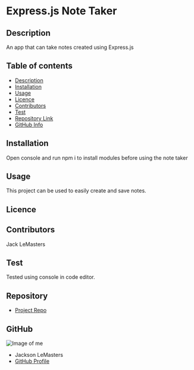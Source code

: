 
# **Express.js Note Taker**
## Description 
An app that can take notes created using Express.js
## Table of contents
- [Description](#Description)
- [Installation](#Installation)
- [Usage](#Usage)
- [Licence](#Licence)
- [Contributors](#Contributors)
- [Test](#Test)
- [Repository Link](#Repository)
- [GitHub Info](#GitHub) 
## Installation
Open console and run npm i to install modules before using the note taker
## Usage
This project can be used to easily create and save notes.
## Licence
## Contributors
Jack LeMasters
## Test
Tested using console in code editor.
## Repository
- [Project Repo](https://github.com/jacklemasters/Express-Note-Taker)
## GitHub
![Image of me](https://avatars.githubusercontent.com/u/82251556?v=4)
- Jackson LeMasters
- [GitHub Profile](https://github.com/jacklemasters)

